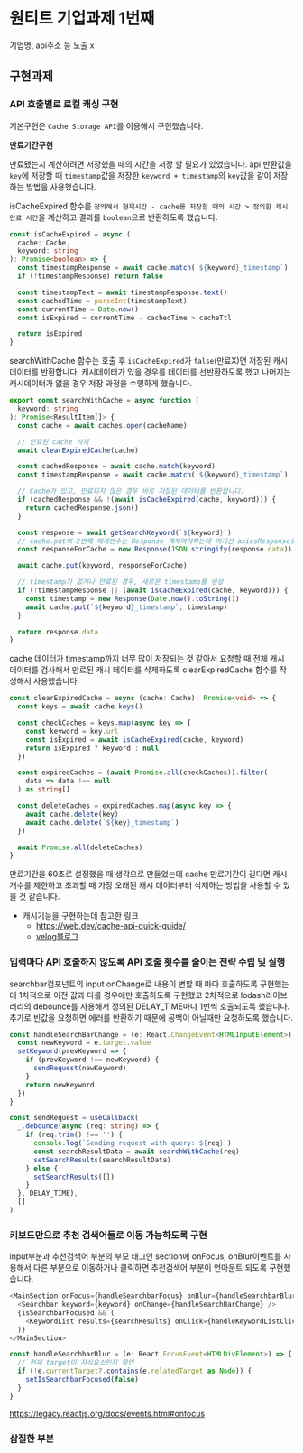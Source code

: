 # 원티트 기업과제 1번째

기업명, api주소 등 노출 x

## 구현과제

### API 호출별로 로컬 캐싱 구현

기본구현은 `Cache Storage API`를 이용해서 구현했습니다.

**만료기간구현**

만료됐는지 계산하려면 저장했을 때의 시간을 저장 할 필요가 있었습니다.
api 반환값을 `key`에 저장할 때 `timestamp`값을 저장한 `keyword + timestamp`의 `key`값을 같이 저장하는 방법을 사용했습니다.

isCacheExpired 함수를 `정의해서 현재시간 - cache를 저장할 때의 시간 > 정의한 캐시 만료 시간`을 계산하고 결과를 `boolean`으로 반환하도록 했습니다.

```typescript
const isCacheExpired = async (
  cache: Cache,
  keyword: string
): Promise<boolean> => {
  const timestampResponse = await cache.match(`${keyword}_timestamp`)
  if (!timestampResponse) return false

  const timestampText = await timestampResponse.text()
  const cachedTime = parseInt(timestampText)
  const currentTime = Date.now()
  const isExpired = currentTime - cachedTime > cacheTtl

  return isExpired
}
```

searchWithCache 함수는 호출 후 `isCacheExpired`가 `false`(만료X)면 저장된 캐시데이터를 반환합니다.
캐시데이터가 있을 경우를 데이터를 선반환하도록 했고 나머지는 캐시데이터가 없을 경우 저장 과정을 수행하게 했습니다.

```typescript
export const searchWithCache = async function (
  keyword: string
): Promise<ResultItem[]> {
  const cache = await caches.open(cacheName)

  // 만료된 cache 삭제
  await clearExpiredCache(cache)

  const cachedResponse = await cache.match(keyword)
  const timestampResponse = await cache.match(`${keyword}_timestamp`)

  // Cache가 있고, 만료되지 않은 경우 바로 저장된 데이터를 반환합니다.
  if (cachedResponse && !(await isCacheExpired(cache, keyword))) {
    return cachedResponse.json()
  }

  const response = await getSearchKeyword(`${keyword}`)
  // cache.put의 2번째 매개변수는 Response 객체여야하는데 여기선 axiosResponse로 반환값을 받아오기 때문에 new Response를 사용해 바꿔주지 않으면 에러가 나게 됩니다.
  const responseForCache = new Response(JSON.stringify(response.data))

  await cache.put(keyword, responseForCache)

  // timestamp가 없거나 만료된 경우, 새로운 timestamp를 생성
  if (!timestampResponse || (await isCacheExpired(cache, keyword))) {
    const timestamp = new Response(Date.now().toString())
    await cache.put(`${keyword}_timestamp`, timestamp)
  }

  return response.data
}
```

cache 데이터가 timestamp까지 너무 많이 저장되는 것 같아서 요청할 때 전체 캐시 데이터를 검사해서 만료된 캐시 데이터를 삭제하도록 clearExpiredCache 함수를 작성해서 사용했습니다.

```typescript
const clearExpiredCache = async (cache: Cache): Promise<void> => {
  const keys = await cache.keys()

  const checkCaches = keys.map(async key => {
    const keyword = key.url
    const isExpired = await isCacheExpired(cache, keyword)
    return isExpired ? keyword : null
  })

  const expiredCaches = (await Promise.all(checkCaches)).filter(
    data => data !== null
  ) as string[]

  const deleteCaches = expiredCaches.map(async key => {
    await cache.delete(key)
    await cache.delete(`${key}_timestamp`)
  })

  await Promise.all(deleteCaches)
}
```

만료기간을 60초로 설정했을 때 생각으로 만들었는데 cache 만료기간이 길다면 캐시 개수를 제한하고 초과할 때 가장 오래된 캐시 데이터부터 삭제하는 방법을 사용할 수 있을 것 같습니다.

- 캐시기능을 구현하는데 참고한 링크
  - https://web.dev/cache-api-quick-guide/
  - [velog블로그](https://velog.io/@skyu_dev/Cache-API-%EC%84%9C%EB%B2%84-%EC%9D%91%EB%8B%B5response%EC%9D%98-%ED%8C%8C%EC%9D%BC%EC%9D%84-%EC%BA%90%EC%8B%B1%ED%95%98%EC%97%AC-%EB%B6%88%ED%95%84%EC%9A%94%ED%95%9C-%EC%9A%94%EC%B2%AD%EC%9D%84-%EC%A4%84%EC%97%AC%EB%B3%B4%EC%9E%90)

### 입력마다 API 호출하지 않도록 API 호출 횟수를 줄이는 전략 수립 및 실행

searchbar컴포넌트의 input onChange로 내용이 변할 때 마다 호출하도록 구현했는데 1차적으로 이전 값과 다를 경우에만 호출하도록 구현했고 2차적으로 lodash라이브러리의 debounce를 사용해서 정의된 DELAY_TIME마다 1번씩 호출되도록 했습니다.
추가로 빈값을 요청하면 에러를 반환하기 때문에 공백이 아닐때만 요청하도록 했습니다.

```typescript
const handleSearchBarChange = (e: React.ChangeEvent<HTMLInputElement>) => {
  const newKeyword = e.target.value
  setKeyword(prevKeyword => {
    if (prevKeyword !== newKeyword) {
      sendRequest(newKeyword)
    }
    return newKeyword
  })
}
```

```typescript
const sendRequest = useCallback(
  _.debounce(async (req: string) => {
    if (req.trim() !== '') {
      console.log(`Sending request with query: ${req}`)
      const searchResultData = await searchWithCache(req)
      setSearchResults(searchResultData)
    } else {
      setSearchResults([])
    }
  }, DELAY_TIME),
  []
)
```

### 키보드만으로 추천 검색어들로 이동 가능하도록 구현

input부분과 추천검색어 부분의 부모 태그인 section에 onFocus, onBlur이벤트를 사용해서 다른 부분으로 이동하거나 클릭하면 추천검색어 부분이 언마운트 되도록 구현했습니다.

```typescript
<MainSection onFocus={handleSearchbarFocus} onBlur={handleSearchbarBlur}>
  <Searchbar keyword={keyword} onChange={handleSearchBarChange} />
  {isSearchbarFocused && (
    <KeywordList results={searchResults} onClick={handleKeywordListClick} />
  )}
</MainSection>
```

```typescript
const handleSearchbarBlur = (e: React.FocusEvent<HTMLDivElement>) => {
  // 현재 target이 자식요소인지 확인
  if (!e.currentTarget?.contains(e.relatedTarget as Node)) {
    setIsSearchbarFocused(false)
  }
}
```

https://legacy.reactjs.org/docs/events.html#onfocus

### 삽질한 부분
